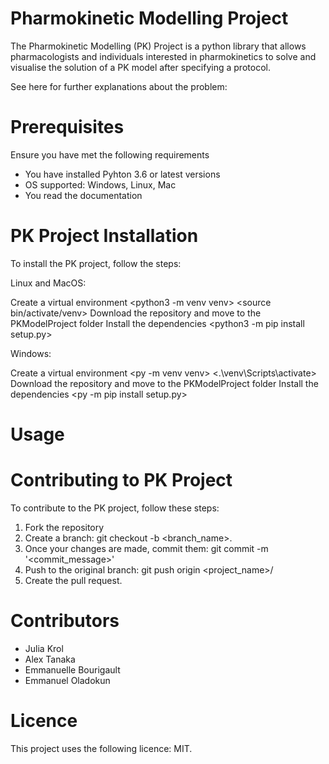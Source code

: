 # Pharmokinetic Modelling Project 

The Pharmokinetic Modelling (PK) Project is a python library that allows pharmacologists and individuals interested in pharmokinetics to solve and visualise the solution of a PK model after specifying a protocol.

See here for further explanations about the problem: <insert read the docs link>

# Prerequisites

Ensure you have met the following requirements

* You have installed Pyhton 3.6 or latest versions
* OS supported: Windows, Linux, Mac
* You read the documentation

# PK Project Installation

To install the PK project, follow the steps:

Linux and MacOS:

Create a virtual environment
<python3 -m venv venv>
<source bin/activate/venv>
Download the repository and move to the  PKModelProject folder
<cd PKModelProject folder>
Install the dependencies
<python3 -m pip install setup.py>

Windows:

Create a virtual environment
<py -m venv venv>
<.\venv\Scripts\activate>
Download the repository and move to the  PKModelProject folder
<cd PKModelProject folder>
Install the dependencies
<py -m pip install setup.py>


# Usage 

# Contributing to PK Project

To contribute to the PK project, follow these steps:

1. Fork the repository
2. Create a branch: git checkout -b <branch_name>.
3. Once your changes are made, commit them: git commit -m '<commit_message>'
4. Push to the original branch: git push origin <project_name>/<location>
5. Create the pull request.

# Contributors 

* Julia Krol 
* Alex Tanaka
* Emmanuelle Bourigault
* Emmanuel Oladokun 

# Licence

This project uses the following licence: MIT.